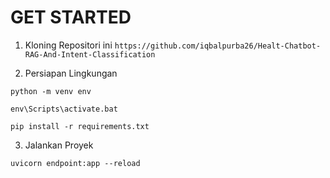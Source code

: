 # GET STARTED

1. Kloning Repositori ini
```https://github.com/iqbalpurba26/Healt-Chatbot-RAG-And-Intent-Classification```

2. Persiapan Lingkungan
```
python -m venv env

env\Scripts\activate.bat

pip install -r requirements.txt
```

3. Jalankan Proyek
```
uvicorn endpoint:app --reload
```

